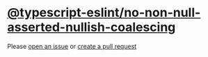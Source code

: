 [@typescript-eslint/no-non-null-asserted-nullish-coalescing](https://typescript-eslint.io/rules/no-non-null-asserted-nullish-coalescing)
========================================================================================================================================
Please [open an issue](https://github.com/rasenplanscher/eslint-config-rasenplanscher/issues/new)
or [create a pull request](https://github.com/rasenplanscher/eslint-config-rasenplanscher/edit/main/src/rules-configurations/@typescript-eslint/no-non-null-asserted-nullish-coalescing.md)